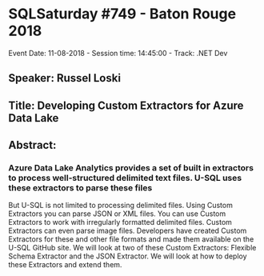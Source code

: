 # SQLSaturday #749 - Baton Rouge 2018
Event Date: 11-08-2018 - Session time: 14:45:00 - Track: .NET Dev
## Speaker: Russel Loski
## Title: Developing Custom Extractors for Azure Data Lake
## Abstract:
### Azure Data Lake Analytics provides a set of built in extractors to process well-structured delimited text files. U-SQL uses these extractors to parse these files
But U-SQL is not limited to processing delimited files. Using Custom Extractors you can parse JSON or XML files.  You can use Custom Extractors to work with irregularly formatted delimited files.  Custom Extractors can even parse image files.
Developers have created Custom Extractors for these and other file formats and made them available on the U-SQL GitHub site.  We will look at two of these Custom Extractors:  Flexible Schema Extractor and the JSON Extractor.  We will look at how to deploy these Extractors and extend them.
